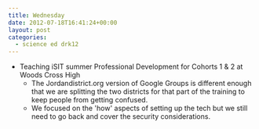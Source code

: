 ```yaml
---
title: Wednesday
date: 2012-07-18T16:41:24+00:00
layout: post
categories:
  - science ed drk12
---
```

  * Teaching iSIT summer Professional Development for Cohorts 1 & 2 at Woods Cross High
      * The Jordandistrict.org version of Google Groups is different enough that we are splitting the two districts for that part of the training to keep people from getting confused.
      * We focused on the 'how' aspects of setting up the tech but we still need to go back and cover the security considerations.
